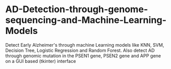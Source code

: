 # AD-Detection-through-genome-sequencing-and-Machine-Learning-Models
Detect Early Alzheimer's through machine Learning models like KNN, SVM, Decision Tree, Logistic Regression and Random Forest. Also detect AD through genomic mutation in the PSEN1 gene, PSEN2 gene and APP gene on a GUI based (tkinter) interface
